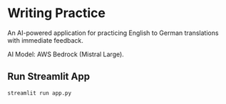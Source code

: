 # Writing Practice

An AI-powered application for practicing English to German translations with
immediate feedback.

AI Model: AWS Bedrock (Mistral Large).

## Run Streamlit App

```bash
streamlit run app.py
```
